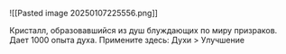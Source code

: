 ![[Pasted image 20250107225556.png]]

Кристалл, образовавшийся из душ блуждающих по миру призраков. Дает 1000 опыта духа.
Примените здесь: Духи > Улучшение